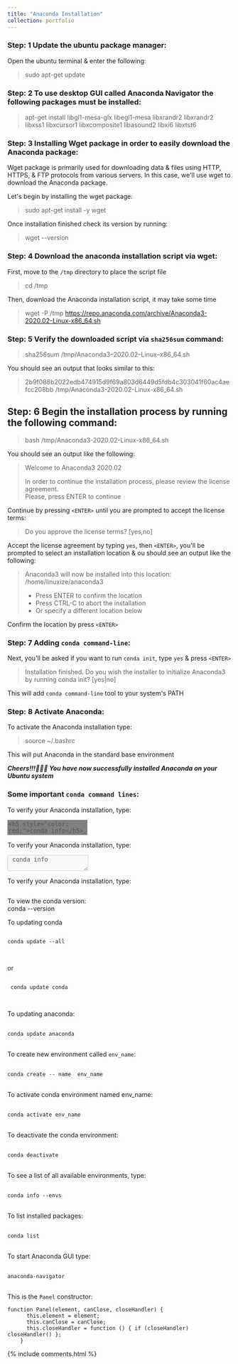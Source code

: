 ```yaml
---
title: "Anaconda Installation"
collection: portfolio
---
```


### Step: 1 Update the ubuntu package manager: 
Open the ubuntu terminal & enter the following:  
> sudo apt-get update

### Step: 2 To use desktop GUI called Anaconda Navigator the following packages must be installed:     
> apt-get install libgl1-mesa-glx libegl1-mesa libxrandr2 libxrandr2 libxss1 libxcursor1 libxcomposite1 libasound2 libxi6 libxtst6

### Step: 3 Installing Wget package in order to easily download the Anaconda package:
Wget package is primarily used for downloading data & files using HTTP, HTTPS, & FTP protocols from various servers. In this case, we'll use wget to download the Anaconda package.

Let's begin by installing the wget package:<br>       
> sudo apt-get install -y wget  

Once installation finished check its version by running:<br>         
> wget --version

### Step: 4 Download the anaconda installation script via wget: 
First, move to the `/tmp` directory to place the script file   
> cd /tmp   

Then, download the Anaconda installation script, it may take some time   
> wget -P /tmp https://repo.anaconda.com/archive/Anaconda3-2020.02-Linux-x86_64.sh

### Step: 5 Verify the downloaded script via `sha256sum` command:    
> sha256sum /tmp/Anaconda3–2020.02–Linux–x86_64.sh

You should see an output that looks similar to this:  
> 2b9f088b2022edb474915d9f69a803d6449d5fdb4c303041f60ac4aefcc208bb  /tmp/Anaconda3-2020.02-Linux-x86_64.sh

## Step: 6 Begin the installation process by running the following command: 
> bash /tmp/Anaconda3-2020.02-Linux-x86_64.sh

You should see an output like the following:  
> Welcome to Anaconda3 2020.02
>
> In order to continue the installation process, please review the license agreement.  
> Please, press ENTER to continue 

Continue by pressing `<ENTER>` until you are prompted to accept the license terms: 
> Do you approve the license terms? [yes,no]  

Accept the license agreement by typing `yes`, then `<ENTER>`, you'll be prompted to select an installation location & ou should see an output like the following:  
> Anaconda3 will now be installed into this location:
> /home/linuxize/anaconda3
>
>   - Press ENTER to confirm the location
>   - Press CTRL-C to abort the installation
>   - Or specify a different location below

Confirm the location by press `<ENTER>`

### Step: 7 Adding  `conda command-line`:
Next,  you'll be asked if you want to run `conda init`, type `yes` & press `<ENTER>`   
> Installation finished.
> Do you wish the installer to initialize Anaconda3
> by running conda init? [yes|no]  
  
This will add `conda command-line` tool to your system's PATH

### Step: 8 Activate Anaconda:
To activate the Anaconda installation type:  
> source ~/.bashrc
 
This will put Anaconda in the standard base environment

**_Cheers!!!🥇🥇🥇 You have now successfully installed Anaconda on your Ubuntu system_**

### Some important `conda command lines`:

To verify your Anaconda installation, type:  
<textarea disabled="true" style="border: none;background-color:gray;">
<h5 style="color: red;">conda info</h5>   
</textarea>


To verify your Anaconda installation, type:   
<textarea disabled> conda info </textarea>





To verify your Anaconda installation, type:

```conda info
```      

To view the conda version:    
conda --version

To updating conda
<pre><code>
conda update --all
    </code>
 </pre>
 or
 <pre><code>
 conda update conda
 </code>
 </pre>
 
To updating anaconda:
<pre>
 <code>
conda update anaconda
</code>
</pre>

To create new environment called `env_name`: 
<pre>
 <code>
conda create -- name  env_name
</code>
</pre>

To activate conda environment named env_name:
<pre>
 <code>
conda activate env_name
</code>
</pre>

To deactivate the conda environment:
<pre>
 <code>
conda deactivate
</code>
</pre>

To see a list of all available environments, type:
<pre>
 <code>
conda info --envs
</code>
</pre>

To list installed packages:
<pre>
 <code>
conda list
</code>
</pre>

To start Anaconda GUI type: 
<pre>
 <code>
anaconda-navigator
</code>
</pre>
    
<p>This is the <code>Panel</code> constructor:</p>
<pre><code>function Panel(element, canClose, closeHandler) {
      this.element = element;
      this.canClose = canClose;
      this.closeHandler = function () { if (closeHandler) closeHandler() };
    }</code></pre>
    
{% include comments.html %}
